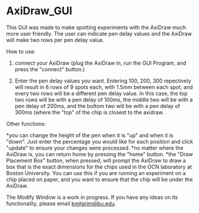 # AxiDraw_GUI

This GUI was made to make spotting experiments with the AxiDraw much more user friendly. The user can indicate pen delay values and the AxiDraw will make two rows per pen delay value. 

How to use:
1) connect your AxiDraw (plug the AxiDraw in, run the GUI Program, and press the "connect" button.)

2) Enter the pen delay values you want. Entering 100, 200, 300 repectively will result in 6 rows of 9 spots each, with 1.5mm between each spot, and every two rows will be a different pen delay value. In this case, the top two rows will be with a pen delay of 100ms, the middle two will be with a pen delay of 200ms, and the bottom two will be with a pen delay of 300ms (where the "top" of the chip is closest to the axidraw. 

Other functions:

*you can change the height of the pen when it is "up" and when it is "down". Just enter the percentage you would like for each position and click "update" to ensure your changes were processed. 
*no matter where the AxiDraw is, you can return home by pressing the "home" button.
*the "Draw Placement Box" button, when pressed, will prompt the AxiDraw to draw a box that is the exact dimensions for the chips used in the OCN laboratory at Boston University. You can use this if you are running an experiment on a chip placed on paper, and you want to ensure that the chip will be under the AxiDraw. 

The Modify Window is a work in progress. If you have any ideas on its functionality, please email kmilgrim@bu.edu. 
